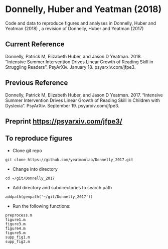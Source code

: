 # Donnelly, Huber and Yeatman (2018)
Code and data to reproduce figures and analyses in Donnelly, Huber and Yeatman (2018) , a revision of Donnelly, Huber and Yeatman (2017)

## Current Reference
Donnelly, Patrick M, Elizabeth Huber, and Jason D Yeatman. 2018. “Intensive Summer Intervention Drives Linear Growth of Reading Skill in Struggling Readers”. PsyArXiv. January 18. psyarxiv.com/jfpe3.

## Previous Reference
Donnelly, Patrick M, Elizabeth Huber, and Jason D Yeatman. 2017. “Intensive Summer Intervention Drives Linear Growth of Reading Skill in Children with Dyslexia”. PsyArXiv. September 19. psyarxiv.com/jfpe3.

## Preprint https://psyarxiv.com/jfpe3/

## To reproduce figures
- Clone git repo
~~~~
git clone https://github.com/yeatmanlab/Donnelly_2017.git
~~~~
- Change into directory
~~~~
cd ~/git/Donnelly_2017
~~~~
- Add directory and subdirectories to search path
~~~~
addpath(genpath('~/git/Donnelly_2017'))
~~~~
- Run the following functions:
~~~~
preprocess.m
figure1.m
figure3.m
figure4.m
figure5.m
supp_fig1.m
supp_fig2.m
~~~~

